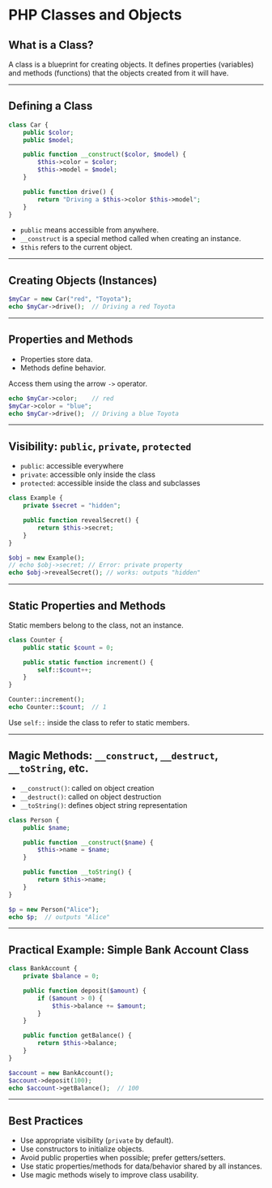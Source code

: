 # PHP Classes and Objects

## What is a Class?

A class is a blueprint for creating objects. It defines properties (variables) and methods (functions) that the objects created from it will have.

------

## Defining a Class

```php
class Car {
    public $color;
    public $model;

    public function __construct($color, $model) {
        $this->color = $color;
        $this->model = $model;
    }

    public function drive() {
        return "Driving a $this->color $this->model";
    }
}
```

- `public` means accessible from anywhere.
- `__construct` is a special method called when creating an instance.
- `$this` refers to the current object.

------

## Creating Objects (Instances)

```php
$myCar = new Car("red", "Toyota");
echo $myCar->drive();  // Driving a red Toyota
```

------

## Properties and Methods

- Properties store data.
- Methods define behavior.

Access them using the arrow `->` operator.

```php
echo $myCar->color;    // red
$myCar->color = "blue";
echo $myCar->drive();  // Driving a blue Toyota
```

------

## Visibility: `public`, `private`, `protected`

- `public`: accessible everywhere
- `private`: accessible only inside the class
- `protected`: accessible inside the class and subclasses

```php
class Example {
    private $secret = "hidden";

    public function revealSecret() {
        return $this->secret;
    }
}

$obj = new Example();
// echo $obj->secret; // Error: private property
echo $obj->revealSecret(); // works: outputs "hidden"
```

------

## Static Properties and Methods

Static members belong to the class, not an instance.

```php
class Counter {
    public static $count = 0;

    public static function increment() {
        self::$count++;
    }
}

Counter::increment();
echo Counter::$count;  // 1
```

Use `self::` inside the class to refer to static members.

------

## Magic Methods: `__construct`, `__destruct`, `__toString`, etc.

- `__construct()`: called on object creation
- `__destruct()`: called on object destruction
- `__toString()`: defines object string representation

```php
class Person {
    public $name;

    public function __construct($name) {
        $this->name = $name;
    }

    public function __toString() {
        return $this->name;
    }
}

$p = new Person("Alice");
echo $p;  // outputs "Alice"
```

------

## Practical Example: Simple Bank Account Class

```php
class BankAccount {
    private $balance = 0;

    public function deposit($amount) {
        if ($amount > 0) {
            $this->balance += $amount;
        }
    }

    public function getBalance() {
        return $this->balance;
    }
}

$account = new BankAccount();
$account->deposit(100);
echo $account->getBalance();  // 100
```

------

## Best Practices

- Use appropriate visibility (`private` by default).
- Use constructors to initialize objects.
- Avoid public properties when possible; prefer getters/setters.
- Use static properties/methods for data/behavior shared by all instances.
- Use magic methods wisely to improve class usability.


